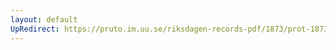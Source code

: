 ```yaml
---
layout: default
UpRedirect: https://pruto.im.uu.se/riksdagen-records-pdf/1873/prot-1873--fk--222/prot-1873--fk--222_001.pdf
---
```

